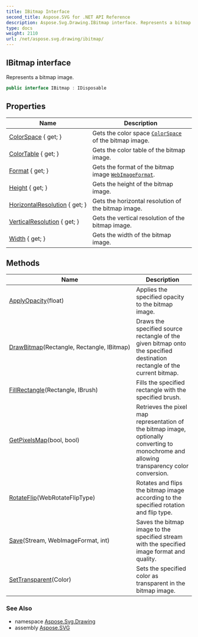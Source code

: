 ```yaml
---
title: IBitmap Interface
second_title: Aspose.SVG for .NET API Reference
description: Aspose.Svg.Drawing.IBitmap interface. Represents a bitmap image
type: docs
weight: 2110
url: /net/aspose.svg.drawing/ibitmap/
---
```

## IBitmap interface

Represents a bitmap image.

```csharp
public interface IBitmap : IDisposable
```

## Properties

| Name | Description |
| --- | --- |
| [ColorSpace](../../aspose.svg.drawing/ibitmap/colorspace/) { get; } | Gets the color space [`ColorSpace`](./colorspace/) of the bitmap image. |
| [ColorTable](../../aspose.svg.drawing/ibitmap/colortable/) { get; } | Gets the color table of the bitmap image. |
| [Format](../../aspose.svg.drawing/ibitmap/format/) { get; } | Gets the format of the bitmap image [`WebImageFormat`](../webimageformat/). |
| [Height](../../aspose.svg.drawing/ibitmap/height/) { get; } | Gets the height of the bitmap image. |
| [HorizontalResolution](../../aspose.svg.drawing/ibitmap/horizontalresolution/) { get; } | Gets the horizontal resolution of the bitmap image. |
| [VerticalResolution](../../aspose.svg.drawing/ibitmap/verticalresolution/) { get; } | Gets the vertical resolution of the bitmap image. |
| [Width](../../aspose.svg.drawing/ibitmap/width/) { get; } | Gets the width of the bitmap image. |

## Methods

| Name | Description |
| --- | --- |
| [ApplyOpacity](../../aspose.svg.drawing/ibitmap/applyopacity/)(float) | Applies the specified opacity to the bitmap image. |
| [DrawBitmap](../../aspose.svg.drawing/ibitmap/drawbitmap/)(Rectangle, Rectangle, IBitmap) | Draws the specified source rectangle of the given bitmap onto the specified destination rectangle of the current bitmap. |
| [FillRectangle](../../aspose.svg.drawing/ibitmap/fillrectangle/)(Rectangle, IBrush) | Fills the specified rectangle with the specified brush. |
| [GetPixelsMap](../../aspose.svg.drawing/ibitmap/getpixelsmap/)(bool, bool) | Retrieves the pixel map representation of the bitmap image, optionally converting to monochrome and allowing transparency color conversion. |
| [RotateFlip](../../aspose.svg.drawing/ibitmap/rotateflip/)(WebRotateFlipType) | Rotates and flips the bitmap image according to the specified rotation and flip type. |
| [Save](../../aspose.svg.drawing/ibitmap/save/)(Stream, WebImageFormat, int) | Saves the bitmap image to the specified stream with the specified image format and quality. |
| [SetTransparent](../../aspose.svg.drawing/ibitmap/settransparent/)(Color) | Sets the specified color as transparent in the bitmap image. |

### See Also

* namespace [Aspose.Svg.Drawing](../../aspose.svg.drawing/)
* assembly [Aspose.SVG](../../)
